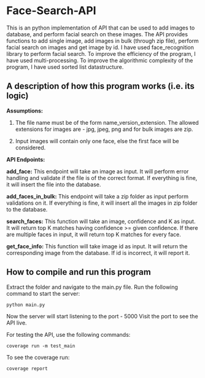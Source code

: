 # Face-Search-API

This is an python implementation of API that can be used to add images
to database, and perform facial search on these images. The API provides
functions to add single image, add images in bulk (through zip file), 
perform facial search on images and get image by id.
I have used face_recognition library to perform facial search. To improve 
the efficiency of the program, I have used multi-processing. To improve
the algorithmic complexity of the program, I have used sorted list datastructure.


## A description of how this program works (i.e. its logic)

**Assumptions:**
1. The file name must be of the form name_version_extension. The allowed extensions for
images are - jpg, jpeg, png and for bulk images are zip.

2. Input images will contain only one face, else the first face will be considered.

**API Endpoints:**

**add_face:** This endpoint will take an image as input. It will perform error handling and validate if
the file is of the correct format. If everything is fine, it will insert the file into the database.

**add_faces_in_bulk:** This endpoint will take a zip folder as input perform validations on it. If
everything is fine, it will insert all the images in zip folder to the database.

**search_faces:** This function will take an image, confidence and K as input. It will return top K
matches having confidence >= given confidence. If there are multiple faces in input, it will return
top K matches for every face.

**get_face_info:** This function will take image id as input. It will return the corresponding image
from the database. If id is incorrect, it will report it.


## How to compile and run this program

Extract the folder and navigate to the main.py file.
Run the following command to start the server:

    python main.py

Now the server will start listening to the port - 5000
Visit the port to see the API live.

For testing the API, use the following commands:

    coverage run -m test_main

To see the coverage run:

    coverage report
